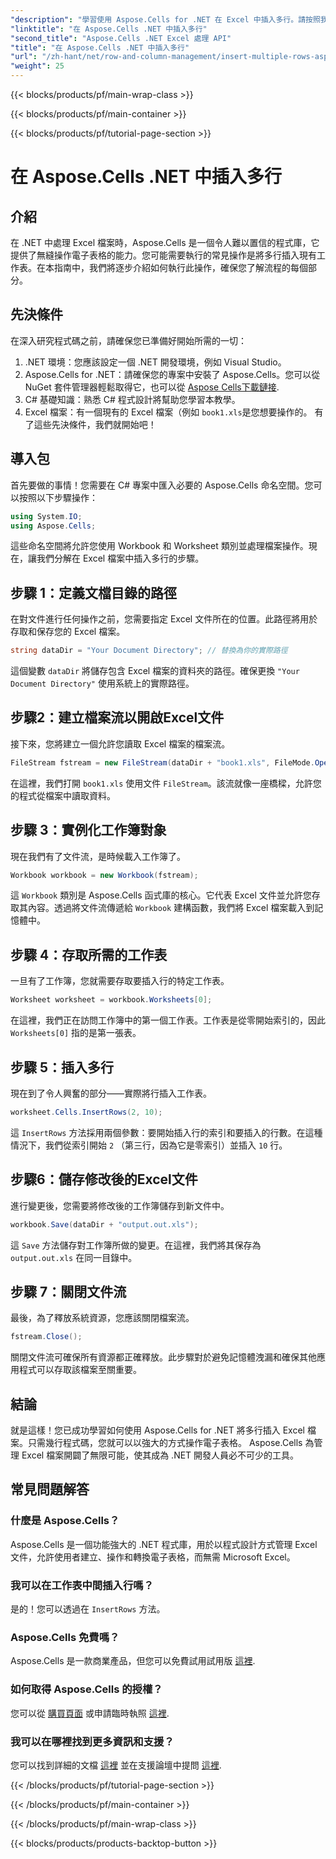 ```yaml
---
"description": "學習使用 Aspose.Cells for .NET 在 Excel 中插入多行。請按照我們的詳細教學實現無縫資料操作。"
"linktitle": "在 Aspose.Cells .NET 中插入多行"
"second_title": "Aspose.Cells .NET Excel 處理 API"
"title": "在 Aspose.Cells .NET 中插入多行"
"url": "/zh-hant/net/row-and-column-management/insert-multiple-rows-aspose-cells/"
"weight": 25
---
```


{{< blocks/products/pf/main-wrap-class >}}

{{< blocks/products/pf/main-container >}}

{{< blocks/products/pf/tutorial-page-section >}}

# 在 Aspose.Cells .NET 中插入多行

## 介紹
在 .NET 中處理 Excel 檔案時，Aspose.Cells 是一個令人難以置信的程式庫，它提供了無縫操作電子表格的能力。您可能需要執行的常見操作是將多行插入現有工作表。在本指南中，我們將逐步介紹如何執行此操作，確保您了解流程的每個部分。
## 先決條件
在深入研究程式碼之前，請確保您已準備好開始所需的一切：
1. .NET 環境：您應該設定一個 .NET 開發環境，例如 Visual Studio。
2. Aspose.Cells for .NET：請確保您的專案中安裝了 Aspose.Cells。您可以從 NuGet 套件管理器輕鬆取得它，也可以從 [Aspose Cells下載鏈接](https://releases。aspose.com/cells/net/).
3. C# 基礎知識：熟悉 C# 程式設計將幫助您學習本教學。
4. Excel 檔案：有一個現有的 Excel 檔案（例如 `book1.xls`是您想要操作的。 
有了這些先決條件，我們就開始吧！
## 導入包
首先要做的事情！您需要在 C# 專案中匯入必要的 Aspose.Cells 命名空間。您可以按照以下步驟操作：
```csharp
using System.IO;
using Aspose.Cells;
```
這些命名空間將允許您使用 Workbook 和 Worksheet 類別並處理檔案操作。現在，讓我們分解在 Excel 檔案中插入多行的步驟。
## 步驟 1：定義文檔目錄的路徑
在對文件進行任何操作之前，您需要指定 Excel 文件所在的位置。此路徑將用於存取和保存您的 Excel 檔案。
```csharp
string dataDir = "Your Document Directory"; // 替換為你的實際路徑
```
這個變數 `dataDir` 將儲存包含 Excel 檔案的資料夾的路徑。確保更換 `"Your Document Directory"` 使用系統上的實際路徑。
## 步驟2：建立檔案流以開啟Excel文件
接下來，您將建立一個允許您讀取 Excel 檔案的檔案流。
```csharp
FileStream fstream = new FileStream(dataDir + "book1.xls", FileMode.Open);
```
在這裡，我們打開 `book1.xls` 使用文件 `FileStream`。該流就像一座橋樑，允許您的程式從檔案中讀取資料。
## 步驟 3：實例化工作簿對象
現在我們有了文件流，是時候載入工作簿了。
```csharp
Workbook workbook = new Workbook(fstream);
```
這 `Workbook` 類別是 Aspose.Cells 函式庫的核心。它代表 Excel 文件並允許您存取其內容。透過將文件流傳遞給 `Workbook` 建構函數，我們將 Excel 檔案載入到記憶體中。
## 步驟 4：存取所需的工作表
一旦有了工作簿，您就需要存取要插入行的特定工作表。
```csharp
Worksheet worksheet = workbook.Worksheets[0];
```
在這裡，我們正在訪問工作簿中的第一個工作表。工作表是從零開始索引的，因此 `Worksheets[0]` 指的是第一張表。
## 步驟 5：插入多行
現在到了令人興奮的部分——實際將行插入工作表。
```csharp
worksheet.Cells.InsertRows(2, 10);
```
這 `InsertRows` 方法採用兩個參數：要開始插入行的索引和要插入的行數。在這種情況下，我們從索引開始 `2` （第三行，因為它是零索引）並插入 `10` 行。
## 步驟6：儲存修改後的Excel文件
進行變更後，您需要將修改後的工作簿儲存到新文件中。
```csharp
workbook.Save(dataDir + "output.out.xls");
```
這 `Save` 方法儲存對工作簿所做的變更。在這裡，我們將其保存為 `output.out.xls` 在同一目錄中。 
## 步驟 7：關閉文件流
最後，為了釋放系統資源，您應該關閉檔案流。
```csharp
fstream.Close();
```
關閉文件流可確保所有資源都正確釋放。此步驟對於避免記憶體洩漏和確保其他應用程式可以存取該檔案至關重要。
## 結論
就是這樣！您已成功學習如何使用 Aspose.Cells for .NET 將多行插入 Excel 檔案。只需幾行程式碼，您就可以以強大的方式操作電子表格。 Aspose.Cells 為管理 Excel 檔案開闢了無限可能，使其成為 .NET 開發人員必不可少的工具。
## 常見問題解答
### 什麼是 Aspose.Cells？
Aspose.Cells 是一個功能強大的 .NET 程式庫，用於以程式設計方式管理 Excel 文件，允許使用者建立、操作和轉換電子表格，而無需 Microsoft Excel。
### 我可以在工作表中間插入行嗎？
是的！您可以透過在 `InsertRows` 方法。
### Aspose.Cells 免費嗎？
Aspose.Cells 是一款商業產品，但您可以免費試用試用版 [這裡](https://releases。aspose.com/).
### 如何取得 Aspose.Cells 的授權？
您可以從 [購買頁面](https://purchase.aspose.com/buy) 或申請臨時執照 [這裡](https://purchase。aspose.com/temporary-license/).
### 我可以在哪裡找到更多資訊和支援？
您可以找到詳細的文檔 [這裡](https://reference.aspose.com/cells/net/) 並在支援論壇中提問 [這裡](https://forum。aspose.com/c/cells/9).

{{< /blocks/products/pf/tutorial-page-section >}}

{{< /blocks/products/pf/main-container >}}

{{< /blocks/products/pf/main-wrap-class >}}

{{< blocks/products/products-backtop-button >}}
